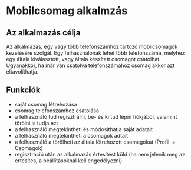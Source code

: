 # Mobilcsomag alkalmzás


## Az alkalmazás célja

Az alkalmazás, egy vagy több telefonszámhoz tartozó mobilcsomagok kezelésére szolgál. Egy felhasználónak lehet több telefonszáma, melyhez egy általa kiválasztott, vagy általa készített csomagot csatolhat. Ugyanakkor, ha már van csatolva telefonszámához csomag akkor azt eltávolíthatja.

## Funkciók

 - saját csomag létrehozása
 - csomag telefonszámhoz csatolása
 - a felhasználó tud regisztrálni, be- és ki tud lépni fiókjából, valamint törölni is tudja ezt
 - a felhasználó megtekintheti és módosíthatja saját adatait
 - a felhasználó megtekintheti a csomagok adtait
 - a felhasználó a törölheti az általa létrehozott csomagokat (Profil -> Csomagok)
 - regisztráció után az alkalmazás értesítést küld (ha nem jelenik meg az értesítés, a beállításoknál kell engedélyezni)